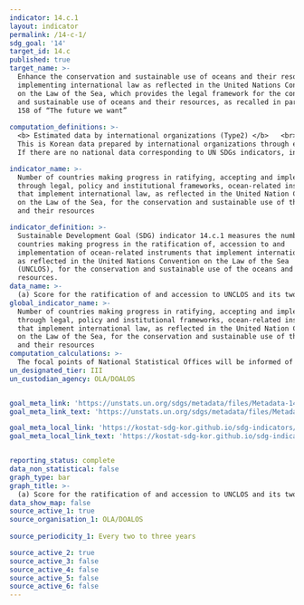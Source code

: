 ```yaml
---
indicator: 14.c.1
layout: indicator
permalink: /14-c-1/
sdg_goal: '14'
target_id: 14.c
published: true
target_name: >-
  Enhance the conservation and sustainable use of oceans and their resources by
  implementing international law as reflected in the United Nations Convention
  on the Law of the Sea, which provides the legal framework for the conservation
  and sustainable use of oceans and their resources, as recalled in paragraph
  158 of “The future we want”
  
computation_definitions: >-
  <b> Estimated data by international organizations (Type2) </b>   <br>
  This is Korean data prepared by international organizations through estimation and modeling. <br>
  If there are no national data corresponding to UN SDGs indicators, international data are available for monitoring.

indicator_name: >-
  Number of countries making progress in ratifying, accepting and implementing
  through legal, policy and institutional frameworks, ocean-related instruments
  that implement international law, as reflected in the United Nation Convention
  on the Law of the Sea, for the conservation and sustainable use of the oceans
  and their resources

indicator_definition: >-
  Sustainable Development Goal (SDG) indicator 14.c.1 measures the number of
  countries making progress in the ratification of, accession to and
  implementation of ocean-related instruments that implement international law,
  as reflected in the United Nations Convention on the Law of the Sea
  (UNCLOS), for the conservation and sustainable use of the oceans and their
  resources.
data_name: >-
  (a) Score for the ratification of and accession to UNCLOS and its two implementing agreements, (b) Score for the implementation of UNCLOS and its two implementing agreements 
global_indicator_name: >-
  Number of countries making progress in ratifying, accepting and implementing
  through legal, policy and institutional frameworks, ocean-related instruments
  that implement international law, as reflected in the United Nation Convention
  on the Law of the Sea, for the conservation and sustainable use of the oceans
  and their resources
computation_calculations: >-
  The focal points of National Statistical Offices will be informed of the distribution of the questionnaire
un_designated_tier: III
un_custodian_agency: OLA/DOALOS


goal_meta_link: 'https://unstats.un.org/sdgs/metadata/files/Metadata-14-c-01.pdf'
goal_meta_link_text: 'https://unstats.un.org/sdgs/metadata/files/Metadata-14-c-01.pdf'

goal_meta_local_link: 'https://kostat-sdg-kor.github.io/sdg-indicators/public/data/Metadata-14-c-01_ENG.pdf'
goal_meta_local_link_text: 'https://kostat-sdg-kor.github.io/sdg-indicators/public/data/Metadata-14-c-01_ENG.pdf'


reporting_status: complete
data_non_statistical: false
graph_type: bar
graph_title: >-
  (a) Score for the ratification of and accession to UNCLOS and its two implementing agreements, (b) Score for the implementation of UNCLOS and its two implementing agreements
data_show_map: false
source_active_1: true
source_organisation_1: OLA/DOALOS
  
source_periodicity_1: Every two to three years

source_active_2: true
source_active_3: false
source_active_4: false
source_active_5: false
source_active_6: false
---
```


